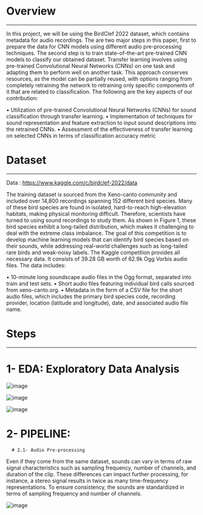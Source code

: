 
# Overview
-----------------------------------------------------------------------------------------------------------------------------------------------------------------------------------------------------------------------

In this project, we will be using the BirdClef 2022 dataset, which contains metadata for audio recordings. The are two major steps in this paper, first to prepare the data for CNN models using different audio pre-processing techniques. The second step is to train state-of-the-art pre-trained CNN models to classify our obtained dataset. Transfer learning involves using pre-trained Convolutional Neural Networks (CNNs) on one task and adapting them to perform well on another task. This approach conserves resources, as the model can be partially reused, with options ranging from completely retraining the network to retraining only specific components of it that are related to classification. The following are the key aspects of our contribution:

• Utilization of pre-trained Convolutional Neural Networks (CNNs) for sound classification through transfer learning.
• Implementation of techniques for sound representation and feature extraction to input sound descriptions into the retrained CNNs.
• Assessment of the effectiveness of transfer learning on selected CNNs in terms of classification accuracy metric

# Dataset
---------------------------------------------------------------------------------------------------------------------------------------------------------------------------------------------------------------------

Data : https://www.kaggle.com/c/birdclef-2022/data

The training dataset is sourced from the Xeno-canto community and included over 14,800 recordings spanning 152 different bird species. Many of these bird species are found in isolated, hard-to-reach high-elevation habitats, making physical monitoring difficult. Therefore, scientists have turned to using sound recordings to study them. As shown in Figure 1, these bird species exhibit a long-tailed distribution, which makes it challenging to deal with the extreme class imbalance. The goal of this competition is to develop machine learning models that can identify bird species based on their sounds, while addressing real-world challenges such as long-tailed rare birds and weak-noisy labels. The Kaggle competition provides all necessary data. It consists of 39.28 GB worth of 62.9k Ogg Vorbis audio files. The data includes:

• 10-minute long soundscape audio files in the Ogg format, separated into train and test sets.
• Short audio files featuring individual bird calls sourced from xeno-canto.org.
• Metadata in the form of a CSV file for the short audio files, which includes the primary bird species code, recording provider, location (latitude and longitude), date, and associated audio file name.

# Steps
---------------------------------------------------------------------------------------------------------------------------------------------------------------------------------------------------------------------

   # 1- EDA: Exploratory Data Analysis

![image](https://github.com/ali-dakhlaoui/Bird-sound-classification/assets/96072199/4eaaaf04-8931-4fb6-aa9c-65828186d653)


![image](https://github.com/ali-dakhlaoui/Bird-sound-classification/assets/96072199/dbc93805-034b-4082-a670-8017b4bf6d92)


![image](https://github.com/ali-dakhlaoui/Bird-sound-classification/assets/96072199/57200724-4682-4d3f-933a-6a605fed2ef3)



   # 2- PIPELINE:
      # 2.1- Audio Pre-processing
Even if they come from the same dataset, sounds can vary in terms of raw signal characteristics such as sampling frequency, number of channels, and duration of the clip. These differences can impact further processing, for instance, a stereo signal results in twice as many time-frequency representations. To ensure consistency, the sounds are standardized in terms of sampling frequency and number of channels.

![image](https://github.com/ali-dakhlaoui/Bird-sound-classification/assets/96072199/13cbd5fd-1b7c-43f8-b4b6-eb438fbcffcb)

